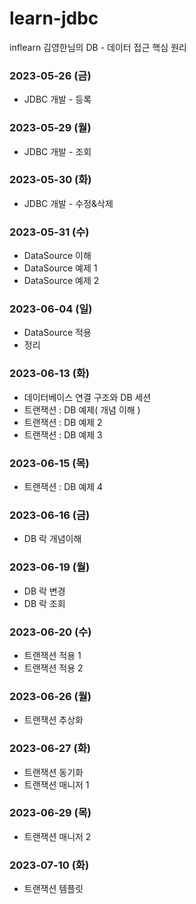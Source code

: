 # learn-jdbc
inflearn 김영한님의 DB - 데이터 접근 핵심 원리

### 2023-05-26 (금)
- JDBC 개발 - 등록

### 2023-05-29 (월)
- JDBC 개발 - 조회

### 2023-05-30 (화)
- JDBC 개발 - 수정&삭제

### 2023-05-31 (수)
- DataSource 이해
- DataSource 예제 1
- DataSource 예제 2

### 2023-06-04 (일)
- DataSource 적용
- 정리

### 2023-06-13 (화)
- 데이터베이스 연결 구조와 DB 세션
- 트랜잭션 : DB 예제( 개념 이해 )
- 트랜잭션 : DB 예제 2
- 트랜잭션 : DB 예제 3

### 2023-06-15 (목)
- 트랜잭션 : DB 예제 4

### 2023-06-16 (금)
- DB 락 개념이해

### 2023-06-19 (월)
- DB 락 변경
- DB 락 조회

### 2023-06-20 (수)
- 트랜잭션 적용 1
- 트랜잭션 적용 2

### 2023-06-26 (월)
- 트랜잭션 추상화

### 2023-06-27 (화)
- 트랜잭션 동기화
- 트랜잭션 매니저 1

### 2023-06-29 (목)
- 트랜잭션 매니저 2

### 2023-07-10 (화)
- 트랜잭션 템플릿
